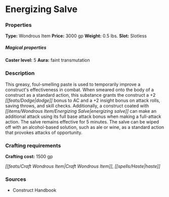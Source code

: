 ﻿---
Title: "Energizing Salve"
Type: "Wondrous Item"
Price: "3000 gp"
Weight: "0.5 lbs."
Slot: "Slotless"
Caster level: "5"
Aura: "faint transmutation"
Description: |
  "This greasy, foul-smelling paste is used to temporarily improve a construct's effectiveness in combat. When smeared onto the body of a construct as a standard action, this substance grants the construct a +2 dodge bonus to AC and a +2 insight bonus on attack rolls, saving throws, and skill checks. Additionally, a construct coated with _energizing salve_ can make an additional attack using its full base attack bonus when making a full-attack action. The salve remains effective for 5 minutes. The salve can be wiped off with an alcohol-based solution, such as ale or wine, as a standard action that provokes attacks of opportunity."
Crafting cost: "1500 gp"
Sources: "['Construct Handbook']"
---

# Energizing Salve

### Properties

**Type:** Wondrous Item **Price:** 3000 gp **Weight:** 0.5 lbs. **Slot:** Slotless

##### Magical properties

**Caster level:** 5 **Aura:** faint transmutation

### Description

This greasy, foul-smelling paste is used to temporarily improve a construct's effectiveness in combat. When smeared onto the body of a construct as a standard action, this substance grants the construct a +2 _[[feats/Dodge|dodge]]_ bonus to AC and a +2 insight bonus on attack rolls, saving throws, and skill checks. Additionally, a construct coated with _[[items/Wondrous Item/Energizing Salve|energizing salve]]_ can make an additional attack using its full base attack bonus when making a full-attack action. The salve remains effective for 5 minutes. The salve can be wiped off with an alcohol-based solution, such as ale or wine, as a standard action that provokes attacks of opportunity.

### Crafting requirements

**Crafting cost:** 1500 gp

_[[feats/Craft Wondrous Item|Craft Wondrous Item]]_, _[[spells/Haste|haste]]_

### Sources

* Construct Handbook